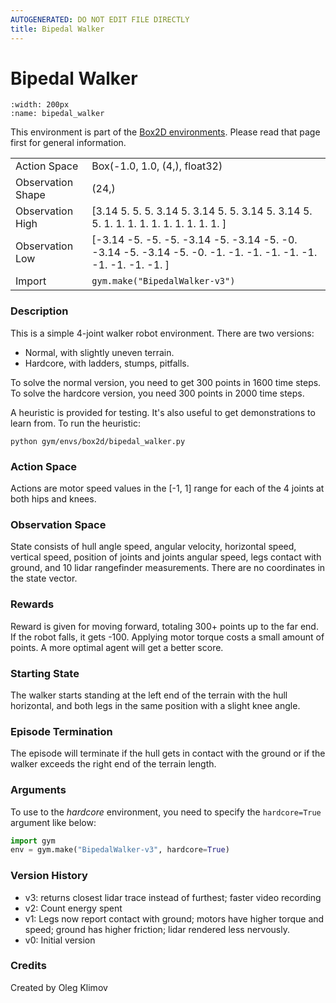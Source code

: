 ```yaml
---
AUTOGENERATED: DO NOT EDIT FILE DIRECTLY
title: Bipedal Walker
---
```


# Bipedal Walker

```{figure} ../../_static/videos/box2d/bipedal_walker.gif 
:width: 200px
:name: bipedal_walker
```

This environment is part of the <a href='..'>Box2D environments</a>. Please read that page first for general information.

|   |   |
|---|---|
| Action Space | Box(-1.0, 1.0, (4,), float32) |
| Observation Shape | (24,) |
| Observation High | [3.14 5.   5.   5.   3.14 5.   3.14 5.   5.   3.14 5.   3.14 5.   5.  1.   1.   1.   1.   1.   1.   1.   1.   1.   1.  ] |
| Observation Low | [-3.14 -5.   -5.   -5.   -3.14 -5.   -3.14 -5.   -0.   -3.14 -5.   -3.14  -5.   -0.   -1.   -1.   -1.   -1.   -1.   -1.   -1.   -1.   -1.   -1.  ] |
| Import | `gym.make("BipedalWalker-v3")` | 


### Description
This is a simple 4-joint walker robot environment.
There are two versions:
- Normal, with slightly uneven terrain.
- Hardcore, with ladders, stumps, pitfalls.

To solve the normal version, you need to get 300 points in 1600 time steps.
To solve the hardcore version, you need 300 points in 2000 time steps.

A heuristic is provided for testing. It's also useful to get demonstrations
to learn from. To run the heuristic:
```
python gym/envs/box2d/bipedal_walker.py
```

### Action Space
Actions are motor speed values in the [-1, 1] range for each of the
4 joints at both hips and knees.

### Observation Space
State consists of hull angle speed, angular velocity, horizontal speed,
vertical speed, position of joints and joints angular speed, legs contact
with ground, and 10 lidar rangefinder measurements. There are no coordinates
in the state vector.

### Rewards
Reward is given for moving forward, totaling 300+ points up to the far end.
If the robot falls, it gets -100. Applying motor torque costs a small
amount of points. A more optimal agent will get a better score.

### Starting State
The walker starts standing at the left end of the terrain with the hull
horizontal, and both legs in the same position with a slight knee angle.

### Episode Termination
The episode will terminate if the hull gets in contact with the ground or
if the walker exceeds the right end of the terrain length.

### Arguments
To use to the _hardcore_ environment, you need to specify the
`hardcore=True` argument like below:
```python
import gym
env = gym.make("BipedalWalker-v3", hardcore=True)
```

### Version History
- v3: returns closest lidar trace instead of furthest;
    faster video recording
- v2: Count energy spent
- v1: Legs now report contact with ground; motors have higher torque and
    speed; ground has higher friction; lidar rendered less nervously.
- v0: Initial version


<!-- ### References -->

### Credits
Created by Oleg Klimov
